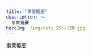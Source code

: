 ```yaml
---
title: "事業概要"
description: >-
  事業概要
heroImg: /img/city_256x128.jpg
---
```


<!--

今までどういったことをしてきたのかを記述してください。

-->

事業概要

